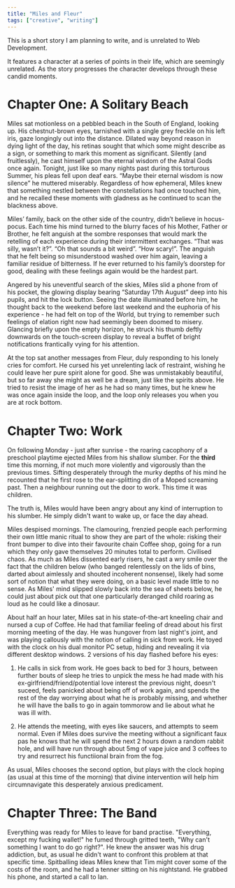 ```yaml
---
title: "Miles and Fleur"
tags: ["creative", "writing"]
---
```


This is a short story I am planning to write, and is unrelated to Web Development.

It features a character at a series of points in their life, which are seemingly unrelated. As the story progresses the character develops through these candid moments.

# Chapter One: A Solitary Beach

Miles sat motionless on a pebbled beach in the South of England, looking up. His chestnut-brown eyes, tarnished with a single grey freckle on his left iris, gaze longingly out into the distance. Dilated way beyond reason in dying light of the day, his retinas sought that which some might describe as a sign, or something to mark this moment as significant. Silently (and fruitlessly), he cast himself upon the eternal wisdom of the Astral Gods once again. Tonight, just like so many nights past during this torturous Summer, his pleas fell upon deaf ears. “Maybe their eternal wisdom is now silence” he muttered miserably. Regardless of how ephemeral, Miles knew that something nestled between the constellations had once touched him, and he recalled these moments with gladness as he continued to scan the blackness above.

Miles’ family, back on the other side of the country, didn’t believe in hocus-pocus. Each time his mind turned to the blurry faces of his Mother, Father or Brother, he felt anguish at the sombre responses that would mark the retelling of each experience during their intermittent exchanges. “That was silly, wasn’t it?”. “Oh that sounds a bit weird”. “How scary!”. The anguish that he felt being so misunderstood washed over him again, leaving a familiar residue of bitterness. If he ever returned to his family’s doorstep for good, dealing with these feelings again would be the hardest part.

Angered by his uneventful search of the skies, Miles slid a phone from of his pocket, the glowing display bearing “Saturday 17th August” deep into his pupils, and hit the lock button. Seeing the date illuminated before him, he thought back to the weekend before last weekend and the euphoria of his experience - he had felt on top of the World, but trying to remember such feelings of elation right now had seemingly been doomed to misery. Glancing briefly upon the empty horizon, he struck his thumb deftly downwards on the touch-screen display to reveal a buffet of bright notifications frantically vying for his attention. 

At the top sat another messages from Fleur, duly responding to his lonely cries for comfort. He cursed his yet unrelenting lack of restraint, wishing he could leave her pure spirit alone for good. She was unmistakably beautiful, but so far away she might as well be a dream, just like the spirits above. He tried to resist the image of her as he had so many times, but he knew he was once again inside the loop, and the loop only releases you when you are at rock bottom.

# Chapter Two: Work

On following Monday - just after sunrise - the roaring cacophony of a preschool playtime ejected Miles from his shallow slumber. For the **third** time this morning, if not much more violently and vigorously than the previous times. Sifting desperately through the murky depths of his mind he recounted that he first rose to the ear-splitting din of a Moped screaming past. Then a neighbour running out the door to work. This time it was children.

The truth is, Miles would have been angry about any kind of interruption to his slumber. He simply didn't want to wake up, or face the day ahead. 

Miles despised mornings. The clamouring, frenzied people each performing their own little manic ritual to show they are part of the whole: risking their front bumper to dive into their favourite chain Coffee shop, going for a run which they only gave themselves 20 minutes total to perform. Civilised chaos. As much as Miles dissented early risers, he cast a wry smile over the fact that the children below (who banged relentlessly on the lids of bins, darted about aimlessly and shouted incoherent nonsense), likely had some sort of notion that what they were doing, on a basic level made little to no sense. As Miles' mind slipped slowly back into the sea of sheets below, he could just about pick out that one particularly deranged child roaring as loud as he could like a dinosaur.

About half an hour later, Miles sat in his state-of-the-art kneeling chair and nursed a cup of Coffee. He had that familiar feeling of dread about his first morning meeting of the day. He was hungover from last night's joint, and was playing callously with the notion of calling in sick from work. He toyed with the clock on his dual monitor PC setup, hiding and revealing it via different desktop windows. 2 versions of his day flashed before his eyes:

1) He calls in sick from work. He goes back to bed for 3 hours, between further bouts of sleep he tries to unpick the mess he had made with his ex-girlfriend/friend/potential love interest the previous night, doesn't suceed, feels panicked about being off of work again, and spends the rest of the day worrying about what he is probably missing, and whether he will have the balls to go in again tommorow and lie about what he was ill with.

2) He attends the meeting, with eyes like saucers, and attempts to seem normal. Even if Miles does survive the meeting without a significant faux pas he knows that he will spend the next 2 hours down a random rabbit hole, and will have run through about 5mg of vape juice and 3 coffees to try and resurrect his functiional brain from the fog.

As usual, Miles chooses the second option, but plays with the clock hoping (as usual at this time of the morning) that divine intervention will help him circumnavigate this desperately anxious predicament.

# Chapter Three: The Band

Everything was ready for Miles to leave for band practise. "Everything, except my fucking wallet!" he fumed through gritted teeth, "Why can't something I want to do go right?". He knew the answer was his drug addiction, but, as usual he didn't want to confront this problem at that specific time. Spitballing ideas Miles knew that Tim might cover some of the costs of the room, and he had a tenner sitting on his nightstand. He grabbed his phone, and started a call to Ian.


